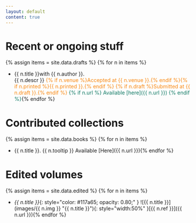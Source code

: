 ```yaml
---
layout: default
content: true
---
```


# Recent or ongoing stuff
{% assign items = site.data.drafts %}
{% for n in items %}
- <span class="tooltip">{{ n.title }}<span class="tooltiptext">with {{ n.author }}.<br/>{{ n.descr }}</span></span>
  <span style="color:#f98811;"> {% if n.venue %}Accepted at {{ n.venue }}.{% endif %}{% if n.printed %}{{ n.printed }}.{% endif %}
  {% if n.draft %}Submitted at {{ n.draft }}.{% endif %}</span> <span markdown="1" style="color:#117a65">{% if n.url %} Available [here]({{ n.url }}) {% endif %}</span>{% endfor %}

# Contributed collections
{% assign items = site.data.books %}
{% for n in items %}
- {{ n.title }}. <span markdown="1" class="tooltip"><span class="tooltiptext">{{ n.tooltip }}</span> Available [Here]({{ n.url }})</span>{% endfor %}

# Edited volumes

{% assign items = site.data.edited %}
{% for n in items %}
- *{{ n.title }}*{: style="color:  #117a65; opacity: 0.80;" } <span markdown="1" class="tooltip"><span class="tooltiptext">![{{ n.title }}](images/{{ n.img }} "{{ n.title }}"){: style="width:50%" }</span>[{{ n.ref }}]({{ n.url }})</span>{% endfor %}

